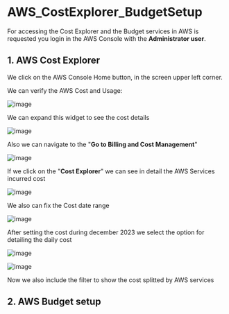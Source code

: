 # AWS_CostExplorer_BudgetSetup

For accessing the Cost Explorer and the Budget services in AWS is requested you login in the AWS Console with the **Administrator user**.

## 1. AWS Cost Explorer

We click on the AWS Console Home button, in the screen upper left corner. 

We can verify the AWS Cost and Usage:

![image](https://github.com/luiscoco/AWS_CostExplorer_BudgetSetup/assets/32194879/bba5e707-4404-4c5b-80b4-e45094a6b6cf)

We can expand this widget to see the cost details

![image](https://github.com/luiscoco/AWS_CostExplorer_BudgetSetup/assets/32194879/73581f1b-839d-4c31-a763-fbc7538b007c)

Also we can navigate to the "**Go to Billing and Cost Management**" 

![image](https://github.com/luiscoco/AWS_CostExplorer_BudgetSetup/assets/32194879/7d35abea-5487-4bd7-81cb-a218acac8a34)

If we click on the "**Cost Explorer**" we can see in detail the AWS Services incurred cost

![image](https://github.com/luiscoco/AWS_CostExplorer_BudgetSetup/assets/32194879/c850a1eb-aba6-4688-8c9f-d1748feadbd5)

We also can fix the Cost date range

![image](https://github.com/luiscoco/AWS_CostExplorer_BudgetSetup/assets/32194879/2d356de8-7c81-4d15-9f14-9c9fd011ed16)

After setting the cost during december 2023 we select the option for detailing the daily cost

![image](https://github.com/luiscoco/AWS_CostExplorer_BudgetSetup/assets/32194879/11bf0c15-9069-40d9-863e-4a95018380d9)

![image](https://github.com/luiscoco/AWS_CostExplorer_BudgetSetup/assets/32194879/2ffd67f1-da50-47f6-914e-23e0fb0b3153)

Now we also include the filter to show the cost splitted by AWS services



## 2. AWS Budget setup



